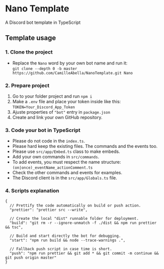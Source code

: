 # Nano Template

A Discord bot template in TypeScript

## Template usage

### 1. Clone the project

- Replace the `Nano` word by your own bot name and run it:  
``git clone --depth 0 -b master https://github.com/CamilleAbella/NanoTemplate.git Nano``

### 2. Prepare project

1. Go to your folder project and run `npm i`
2. Make a `.env` file and place your token inside like this:  
`TOKEN=Your_Discord_App_Token`
3. Ajuste properties of `"bot"` entry in `package.json`
4. Create and link your own GitHub repository.

### 3. Code your bot in TypeScript

- Please do not code in the `index.ts`.
- Please hard keep the existing files. The commands and the events too.
- Please use `src/app/Embed.ts` class to make embeds.
- Add your own commands in `src/commands`.
- To add events, you must respect the name structure:  
`(on|once)_eventName_actionComment.ts`
- Check the other commands and events for examples.
- The Discord client is in the `src/app/Globals.ts` file.

### 4. Scripts explanation

```json5
{
  // Prettify the code automatically on build or push action.
  "prettier": "prettier src --write",
  
  // Create the local "dist" runnable folder for deployment.
  "build": "git rm -r --ignore-unmatch -f ./dist && npm run prettier && tsc",

  // Build and start directly the bot for debugging.
  "start": "npm run build && node --trace-warnings .",

  // Fallback push script in case time is short.
  "push": "npm run prettier && git add * && git commit -m continue && git push origin master"
}
```